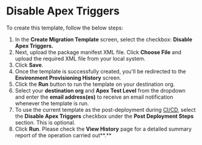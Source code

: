 # Disable Apex Triggers

To create this template, follow the below steps:

1. In the **Create Migration Template** screen, select the checkbox: **Disable Apex Triggers.**
2. Next, upload the package manifest XML file. Click **Choose File** and upload the required XML file from your local system.
3. Click **Save**.&#x20;
4. Once the template is successfully created, you'll be redirected to the **Environment Provisioning History** screen.
5. Click the **Run** button to run the template on your destination org.
6. Select your **destination org** and **Apex Test Level** from the dropdown and enter the **email address(es)** to receive an email notification whenever the template is run.
7. To use the current template as the post-deployment during [CI/CD](https://www.autorabit.com/blog/essential-aspects-of-a-salesforce-ci-cd-suite/), select the **Disable Apex Triggers** checkbox under the **Post Deployment Steps** section. This is optional.
8. Click **Run**. Please check the **View History** page for a detailed summary report of the operation carried out**.**
